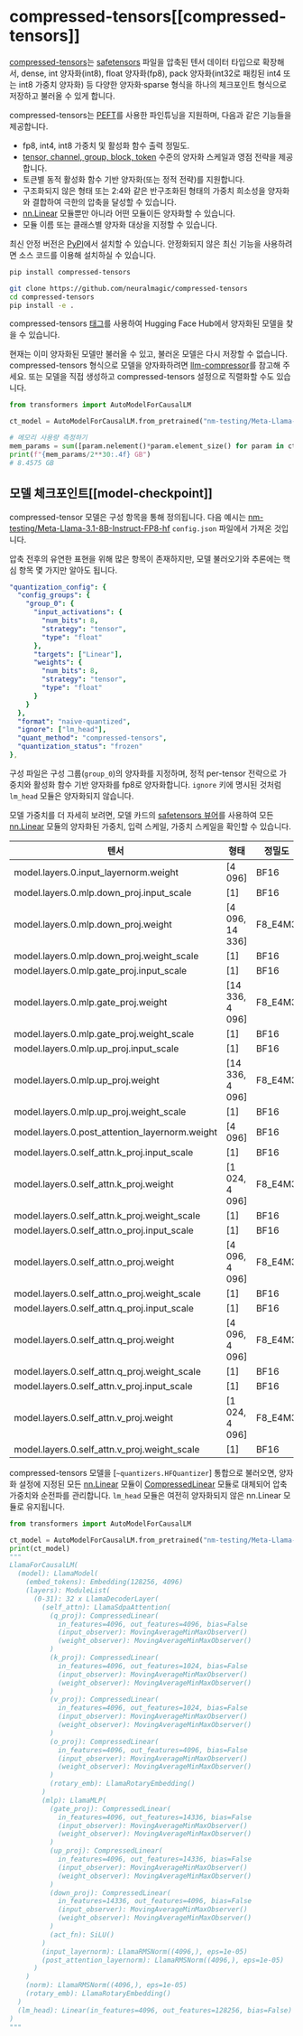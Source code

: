 <!--Copyright 2024 The HuggingFace Team. All rights reserved.

Licensed under the Apache License, Version 2.0 (the "License"); you may not use this file except in compliance with
the License. You may obtain a copy of the License at

http://www.apache.org/licenses/LICENSE-2.0

Unless required by applicable law or agreed to in writing, software distributed under the License is distributed on
an "AS IS" BASIS, WITHOUT WARRANTIES OR CONDITIONS OF ANY KIND, either express or implied. See the License for the
specific language governing permissions and limitations under the License.

⚠️ Note that this file is in Markdown but contain specific syntax for our doc-builder (similar to MDX) that may not be
rendered properly in your Markdown viewer.

-->

# compressed-tensors[[compressed-tensors]]

[compressed-tensors](https://github.com/neuralmagic/compressed-tensors)는 [safetensors](https://github.com/huggingface/safetensors) 파일을 압축된 텐서 데이터 타입으로 확장해서, dense, int 양자화(int8), float 양자화(fp8), pack 양자화(int32로 패킹된 int4 또는 int8 가중치 양자화) 등 다양한 양자화·sparse 형식을 하나의 체크포인트 형식으로 저장하고 불러올 수 있게 합니다.

compressed-tensors는 [PEFT](https://huggingface.co/docs/peft)를 사용한 파인튜닝을 지원하며, 다음과 같은 기능들을 제공합니다.

- fp8, int4, int8 가중치 및 활성화 함수 출력 정밀도.
- [tensor, channel, group, block, token](https://github.com/neuralmagic/compressed-tensors/blob/83b2e7a969d70606421a76b9a3d112646077c8de/src/compressed_tensors/quantization/quant_args.py#L43-L52) 수준의 양자화 스케일과 영점 전략을 제공합니다.
- 토큰별 동적 활성화 함수 기반 양자화(또는 정적 전략)를 지원합니다.
- 구조화되지 않은 형태 또는 2:4와 같은 반구조화된 형태의 가중치 희소성을 양자화와 결합하여 극한의 압축을 달성할 수 있습니다.
- [nn.Linear](https://pytorch.org/docs/stable/generated/torch.nn.Linear.html) 모듈뿐만 아니라 어떤 모듈이든 양자화할 수 있습니다.
- 모듈 이름 또는 클래스별 양자화 대상을 지정할 수 있습니다.

최신 안정 버전은 [PyPI](https://pypi.org/project/compressed-tensors)에서 설치할 수 있습니다. 안정화되지 않은 최신 기능을 사용하려면 소스 코드를 이용해 설치하실 수 있습니다.

<hfoptions id="install">
<hfoption id="PyPI">

```bash
pip install compressed-tensors
```

</hfoption>
<hfoption id="source code">

```bash
git clone https://github.com/neuralmagic/compressed-tensors
cd compressed-tensors
pip install -e .
```

</hfoption>
</hfoptions>

compressed-tensors [태그](https://huggingface.co/models?other=compressed-tensors)를 사용하여 Hugging Face Hub에서 양자화된 모델을 찾을 수 있습니다. 

현재는 이미 양자화된 모델만 불러올 수 있고, 불러온 모델은 다시 저장할 수 없습니다. compressed-tensors 형식으로 모델을 양자화하려면 [llm-compressor](https://github.com/vllm-project/llm-compressor)를 참고해 주세요. 또는 모델을 직접 생성하고 compressed-tensors 설정으로 직렬화할 수도 있습니다.

```python
from transformers import AutoModelForCausalLM

ct_model = AutoModelForCausalLM.from_pretrained("nm-testing/Meta-Llama-3.1-8B-Instruct-FP8-hf", device_map="auto")

# 메모리 사용량 측정하기
mem_params = sum([param.nelement()*param.element_size() for param in ct_model.parameters()])
print(f"{mem_params/2**30:.4f} GB")
# 8.4575 GB
```

## 모델 체크포인트[[model-checkpoint]]

compressed-tensor 모델은 구성 항목을 통해 정의됩니다. 다음 예시는 [nm-testing/Meta-Llama-3.1-8B-Instruct-FP8-hf](https://huggingface.co/nm-testing/Meta-Llama-3.1-8B-Instruct-FP8-hf/blob/main/config.json) `config.json` 파일에서 가져온 것입니다.

압축 전후의 유연한 표현을 위해 많은 항목이 존재하지만, 모델 불러오기와 추론에는 핵심 항목 몇 가지만 알아도 됩니다.

```yaml
"quantization_config": {
  "config_groups": {
    "group_0": {
      "input_activations": {
        "num_bits": 8,
        "strategy": "tensor",
        "type": "float"
      },
      "targets": ["Linear"],
      "weights": {
        "num_bits": 8,
        "strategy": "tensor",
        "type": "float"
      }
    }
  },
  "format": "naive-quantized",
  "ignore": ["lm_head"],
  "quant_method": "compressed-tensors",
  "quantization_status": "frozen"
},
```

구성 파일은 구성 그룹(`group_0`)의 양자화를 지정하며, 정적 per-tensor 전략으로 가중치와 활성화 함수 기반 양자화를 fp8로 양자화합니다. `ignore` 키에 명시된 것처럼 `lm_head` 모듈은 양자화되지 않습니다.

모델 가중치를 더 자세히 보려면, 모델 카드의 [safetensors 뷰어](https://huggingface.co/nm-testing/Meta-Llama-3.1-8B-Instruct-FP8-hf?show_file_info=model.safetensors.index.json)를 사용하여 모든 [nn.Linear](https://pytorch.org/docs/stable/generated/torch.nn.Linear.html) 모듈의 양자화된 가중치, 입력 스케일, 가중치 스케일을 확인할 수 있습니다.

| 텐서 | 형태 |	정밀도 |
| ------- | ----- | --------- |
model.layers.0.input_layernorm.weight	| [4 096]	| BF16 
model.layers.0.mlp.down_proj.input_scale	| [1]	| BF16 
model.layers.0.mlp.down_proj.weight	| [4 096, 14 336] |	F8_E4M3 
model.layers.0.mlp.down_proj.weight_scale |	[1]	| BF16 
model.layers.0.mlp.gate_proj.input_scale |	[1]	| BF16 
model.layers.0.mlp.gate_proj.weight	| [14 336, 4 096]	| F8_E4M3 
model.layers.0.mlp.gate_proj.weight_scale	| [1] |	BF16 
model.layers.0.mlp.up_proj.input_scale|	[1]	|BF16 
model.layers.0.mlp.up_proj.weight |	[14 336, 4 096]	| F8_E4M3 
model.layers.0.mlp.up_proj.weight_scale | [1]	| BF16 
model.layers.0.post_attention_layernorm.weight |	[4 096]	|BF16 
model.layers.0.self_attn.k_proj.input_scale |	[1]	|  BF16
model.layers.0.self_attn.k_proj.weight |	[1 024, 4 096]|	F8_E4M3
model.layers.0.self_attn.k_proj.weight_scale |[1]	| BF16 
model.layers.0.self_attn.o_proj.input_scale	| [1]	| BF16
model.layers.0.self_attn.o_proj.weight | [4 096, 4 096]	| F8_E4M3 
model.layers.0.self_attn.o_proj.weight_scale | [1]	| BF16 
model.layers.0.self_attn.q_proj.input_scale	| [1]	| BF16 
model.layers.0.self_attn.q_proj.weight | [4 096, 4 096]	| F8_E4M3 
model.layers.0.self_attn.q_proj.weight_scale |	[1] | BF16 
model.layers.0.self_attn.v_proj.input_scale	| [1] | BF16 
model.layers.0.self_attn.v_proj.weight |	[1 024, 4 096]	| F8_E4M3 
model.layers.0.self_attn.v_proj.weight_scale |	[1] |	BF16 

compressed-tensors 모델을 [`~quantizers.HFQuantizer`] 통합으로 불러오면, 양자화 설정에 지정된 모든 [nn.Linear](https://pytorch.org/docs/stable/generated/torch.nn.Linear.html) 모듈이 [CompressedLinear](https://github.com/neuralmagic/compressed-tensors/blob/975cb223b19fcac2b98a4271d17668462d4d6e1d/src/compressed_tensors/linear/compressed_linear.py#L30) 모듈로 대체되어 압축 가중치와 순전파를 관리합니다. `lm_head` 모듈은 여전히 양자화되지 않은 nn.Linear 모듈로 유지됩니다.

```python
from transformers import AutoModelForCausalLM

ct_model = AutoModelForCausalLM.from_pretrained("nm-testing/Meta-Llama-3.1-8B-Instruct-FP8-hf")
print(ct_model)
"""
LlamaForCausalLM(
  (model): LlamaModel(
    (embed_tokens): Embedding(128256, 4096)
    (layers): ModuleList(
      (0-31): 32 x LlamaDecoderLayer(
        (self_attn): LlamaSdpaAttention(
          (q_proj): CompressedLinear(
            in_features=4096, out_features=4096, bias=False
            (input_observer): MovingAverageMinMaxObserver()
            (weight_observer): MovingAverageMinMaxObserver()
          )
          (k_proj): CompressedLinear(
            in_features=4096, out_features=1024, bias=False
            (input_observer): MovingAverageMinMaxObserver()
            (weight_observer): MovingAverageMinMaxObserver()
          )
          (v_proj): CompressedLinear(
            in_features=4096, out_features=1024, bias=False
            (input_observer): MovingAverageMinMaxObserver()
            (weight_observer): MovingAverageMinMaxObserver()
          )
          (o_proj): CompressedLinear(
            in_features=4096, out_features=4096, bias=False
            (input_observer): MovingAverageMinMaxObserver()
            (weight_observer): MovingAverageMinMaxObserver()
          )
          (rotary_emb): LlamaRotaryEmbedding()
        )
        (mlp): LlamaMLP(
          (gate_proj): CompressedLinear(
            in_features=4096, out_features=14336, bias=False
            (input_observer): MovingAverageMinMaxObserver()
            (weight_observer): MovingAverageMinMaxObserver()
          )
          (up_proj): CompressedLinear(
            in_features=4096, out_features=14336, bias=False
            (input_observer): MovingAverageMinMaxObserver()
            (weight_observer): MovingAverageMinMaxObserver()
          )
          (down_proj): CompressedLinear(
            in_features=14336, out_features=4096, bias=False
            (input_observer): MovingAverageMinMaxObserver()
            (weight_observer): MovingAverageMinMaxObserver()
          )
          (act_fn): SiLU()
        )
        (input_layernorm): LlamaRMSNorm((4096,), eps=1e-05)
        (post_attention_layernorm): LlamaRMSNorm((4096,), eps=1e-05)
      )
    )
    (norm): LlamaRMSNorm((4096,), eps=1e-05)
    (rotary_emb): LlamaRotaryEmbedding()
  )
  (lm_head): Linear(in_features=4096, out_features=128256, bias=False)
)
"""
```
